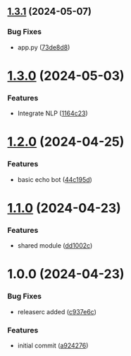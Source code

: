 ## [1.3.1](https://github.com/baileynyx/scrumbag_pm/compare/v1.3.0...v1.3.1) (2024-05-07)


### Bug Fixes

* app.py ([73de8d8](https://github.com/baileynyx/scrumbag_pm/commit/73de8d8dd64fb53f015200606b5a2426728e6e5d))

# [1.3.0](https://github.com/baileynyx/scrumbag_pm/compare/v1.2.0...v1.3.0) (2024-05-03)


### Features

* Integrate NLP ([1164c23](https://github.com/baileynyx/scrumbag_pm/commit/1164c23266cb30e73e73657fc100c44772dda4ad))

# [1.2.0](https://github.com/baileynyx/scrumbag_pm/compare/v1.1.0...v1.2.0) (2024-04-25)


### Features

* basic echo bot ([44c195d](https://github.com/baileynyx/scrumbag_pm/commit/44c195d052f40a93e9005f096c898b576f3b0b48))

# [1.1.0](https://github.com/baileynyx/scrumbag_pm/compare/v1.0.0...v1.1.0) (2024-04-23)


### Features

* shared module ([dd1002c](https://github.com/baileynyx/scrumbag_pm/commit/dd1002cd3f0c8bb7e9b329ab76bfe9bc80462d58))

# 1.0.0 (2024-04-23)


### Bug Fixes

* releaserc added ([c937e6c](https://github.com/baileynyx/scrumbag_pm/commit/c937e6cc2526aaa293083dacfc273d7a3430ec9e))


### Features

* initial commit ([a924276](https://github.com/baileynyx/scrumbag_pm/commit/a92427617fba96670b36c631e176bf180a342fb4))

